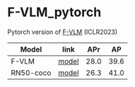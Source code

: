 # F-VLM_pytorch
Pytorch version of [F-VLM](http://arxiv.org/abs/2209.15639) (ICLR2023)

| Model | link | APr| AP|
|-------|-------|-------|----|
| F-VLM  |  [model](https://github.com/google-research/google-research/blob/master/fvlm/README.md)  | 28.0|39.6|
| RN50-coco  |  [model](https://pan.baidu.com/s/16YWBCCkYuhBt148rGp9MkA?pwd=dwi9)  | 26.3|41.0|
